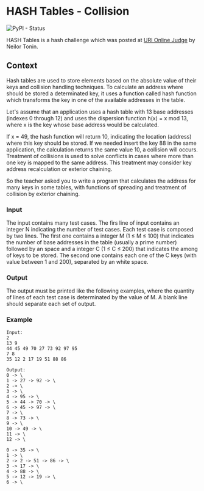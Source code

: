 # HASH Tables - Collision
![PyPI - Status](https://img.shields.io/pypi/status/Django.svg)

HASH Tables is a hash challenge which was posted at [URI Online Judge](https://www.urionlinejudge.com.br/judge/pt/problems/view/1256) by Neilor Tonin.

## Context
Hash tables are used to store elements based on the absolute value of their keys and collision handling techniques. To calculate an address where should be stored a determinated key, it uses a function called hash function which transforms the key in one of the available addresses in the table.

Let's assume that an application uses a hash table with 13 base addresses (indexes 0 through 12) and uses the dispersion function h(x) = x mod 13, where x is the key whose base address would be calculated.

If x = 49, the hash function will return 10, indicating the location (address) where this key should be stored. If we needed insert the key 88 in the same application, the calculation returns the same value 10, a collision will occurs. Treatment of collisions is used to solve conflicts in cases where more than one key is mapped to the same address. This treatment may consider key address recalculation or exterior chaining.

So the teacher asked you to write a program that calculates the address for many keys in some tables, with functions of spreading and treatment of collision by exterior chaining.

### Input
The input contains many test cases. The firs line of input contains an integer N indicating the number of test cases. Each test case is composed by two lines. The first one contains a integer  M  (1 ≤ M ≤ 100) that indicates the number of base addresses in the table (usually a prime number) followed by an space and a integer C (1 ≤ C ≤ 200) that indicates the among of keys to be stored. The second one contains each one of the C keys (with value between 1 and 200), separated by an white space.

### Output
The output must be printed like the following examples, where the quantity of lines of each test case is determinated by the value of M. A blank line should separate each set of output.

### Example
```
Input:
2
13 9
44 45 49 70 27 73 92 97 95
7 8
35 12 2 17 19 51 88 86

Output:
0 -> \
1 -> 27 -> 92 -> \
2 -> \
3 -> \
4 -> 95 -> \
5 -> 44 -> 70 -> \
6 -> 45 -> 97 -> \
7 -> \
8 -> 73 -> \
9 -> \
10 -> 49 -> \
11 -> \
12 -> \

0 -> 35 -> \
1 -> \
2 -> 2 -> 51 -> 86 -> \
3 -> 17 -> \
4 -> 88 -> \
5 -> 12 -> 19 -> \
6 -> \
```

